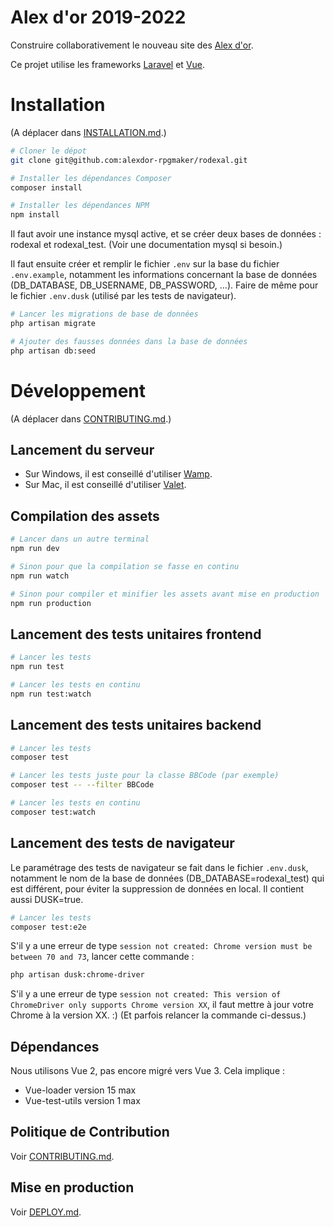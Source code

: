 # Alex d'or 2019-2022

Construire collaborativement le nouveau site des [Alex d'or](https://www.alexdor.info).

Ce projet utilise les frameworks [Laravel](https://laravel.com) et [Vue](https://vuejs.org).

# Installation

(A déplacer dans [INSTALLATION.md](INSTALLATION.md).)

```bash
# Cloner le dépot
git clone git@github.com:alexdor-rpgmaker/rodexal.git

# Installer les dépendances Composer
composer install

# Installer les dépendances NPM
npm install
```

Il faut avoir une instance mysql active, et se créer deux bases de données : rodexal et rodexal_test. (Voir une documentation mysql si besoin.)

Il faut ensuite créer et remplir le fichier `.env` sur la base du fichier `.env.example`, notamment les informations concernant la base de données (DB_DATABASE, DB_USERNAME, DB_PASSWORD, ...). Faire de même pour le fichier `.env.dusk` (utilisé par les tests de navigateur).

```bash
# Lancer les migrations de base de données
php artisan migrate

# Ajouter des fausses données dans la base de données
php artisan db:seed
```

# Développement

(A déplacer dans [CONTRIBUTING.md](CONTRIBUTING.md).)

## Lancement du serveur

- Sur Windows, il est conseillé d'utiliser [Wamp](https://www.wampserver.com).
- Sur Mac, il est conseillé d'utiliser [Valet](https://laravel.com/docs/5.7/valet).

## Compilation des assets

```bash
# Lancer dans un autre terminal
npm run dev

# Sinon pour que la compilation se fasse en continu
npm run watch

# Sinon pour compiler et minifier les assets avant mise en production
npm run production
```

## Lancement des tests unitaires frontend

```bash
# Lancer les tests
npm run test

# Lancer les tests en continu
npm run test:watch
```

## Lancement des tests unitaires backend

```bash
# Lancer les tests
composer test

# Lancer les tests juste pour la classe BBCode (par exemple)
composer test -- --filter BBCode

# Lancer les tests en continu
composer test:watch
```

## Lancement des tests de navigateur

Le paramétrage des tests de navigateur se fait dans le fichier `.env.dusk`, notamment le nom de la base de données (DB_DATABASE=rodexal_test) qui est différent, pour éviter la suppression de données en local. Il contient aussi DUSK=true.

```bash
# Lancer les tests
composer test:e2e
```

S'il y a une erreur de type `session not created: Chrome version must be between 70 and 73`, lancer cette commande :

```bash
php artisan dusk:chrome-driver
```

S'il y a une erreur de type `session not created: This version of ChromeDriver only supports Chrome version XX`, il faut mettre à jour votre Chrome à la version XX. :) (Et parfois relancer la commande ci-dessus.)

## Dépendances

Nous utilisons Vue 2, pas encore migré vers Vue 3. Cela implique :
- Vue-loader version 15 max
- Vue-test-utils version 1 max

## Politique de Contribution

Voir [CONTRIBUTING.md](CONTRIBUTING.md).

## Mise en production

Voir [DEPLOY.md](DEPLOY.md).
